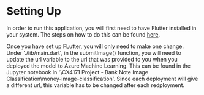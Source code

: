 # Setting Up

In order to run this application, you will first need to have Flutter installed in your system. The steps on how to do this can be found [here](https://flutter.dev/docs/get-started/install).

Once you have set up FLutter, you will only need to make one change. Under './lib/main.dart', in the submitImage() function, you will need to update the url variable to the url that was provided to you when you deployed the model to Azure Machine Learning. This can be found in the Jupyter notebook in '\CX4171 Project - Bank Note Image Classification\money-image-classification'. Since each deployment will give a different url, this variable has to be changed after each redployment.
